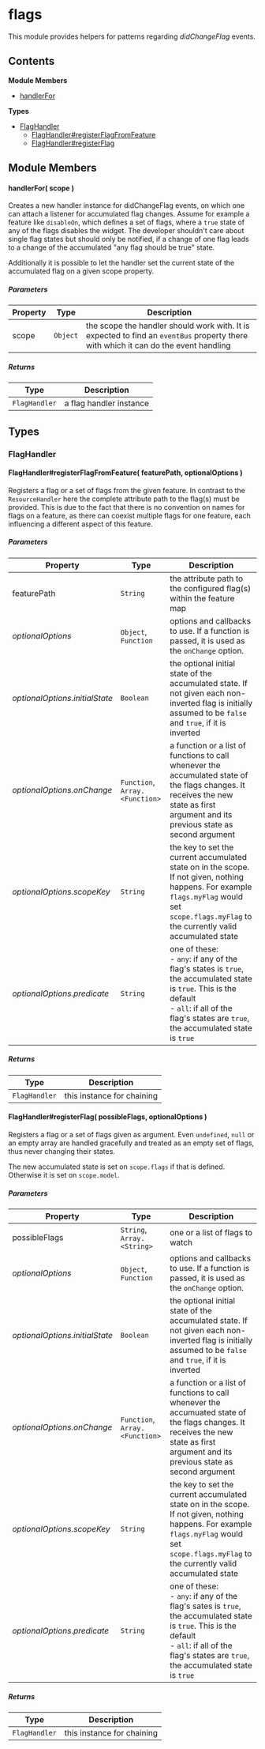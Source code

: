
# flags

This module provides helpers for patterns regarding *didChangeFlag* events.

## Contents

**Module Members**
- [handlerFor](#handlerFor)

**Types**
- [FlagHandler](#FlagHandler)
  - [FlagHandler#registerFlagFromFeature](#FlagHandler#registerFlagFromFeature)
  - [FlagHandler#registerFlag](#FlagHandler#registerFlag)

## Module Members
#### <a name="handlerFor"></a>handlerFor( scope )
Creates a new handler instance for didChangeFlag events, on which one can attach a listener for
accumulated flag changes. Assume for example a feature like `disableOn`, which defines a set of flags,
where a `true` state of any of the flags disables the widget. The developer shouldn't care about single
flag states but should only be notified, if a change of one flag leads to a change of the accumulated
"any flag should be true" state.

Additionally it is possible to let the handler set the current state of the accumulated flag on a given
scope property.

##### Parameters
| Property | Type | Description |
| -------- | ---- | ----------- |
| scope | `Object` |  the scope the handler should work with. It is expected to find an `eventBus` property there with which it can do the event handling |

##### Returns
| Type | Description |
| ---- | ----------- |
| `FlagHandler` |  a flag handler instance |

## Types
### <a name="FlagHandler"></a>FlagHandler

#### <a name="FlagHandler#registerFlagFromFeature"></a>FlagHandler#registerFlagFromFeature( featurePath, optionalOptions )
Registers a flag or a set of flags from the given feature. In contrast to the `ResourceHandler` here
the complete attribute path to the flag(s) must be provided. This is due to the fact that there is no
convention on names for flags on a feature, as there can coexist multiple flags for one feature, each
influencing a different aspect of this feature.

##### Parameters
| Property | Type | Description |
| -------- | ---- | ----------- |
| featurePath | `String` |  the attribute path to the configured flag(s) within the feature map |
| _optionalOptions_ | `Object`, `Function` |  options and callbacks to use. If a function is passed, it is used as the `onChange` option. |
| _optionalOptions.initialState_ | `Boolean` |  the optional initial state of the accumulated state. If not given each non-inverted flag is initially assumed to be `false` and `true`, if it is inverted |
| _optionalOptions.onChange_ | `Function`, `Array.<Function>` |  a function or a list of functions to call whenever the accumulated state of the flags changes. It receives the new state as first argument and its previous state as second argument |
| _optionalOptions.scopeKey_ | `String` |  the key to set the current accumulated state on in the scope. If not given, nothing happens. For example `flags.myFlag` would set `scope.flags.myFlag` to the currently valid accumulated state |
| _optionalOptions.predicate_ | `String` |  one of these:<br>- `any`: if any of the flag's states is `true`, the accumulated state is `true`. This is the default<br>- `all`: if all of the flag's states are `true`, the accumulated state is `true` |

##### Returns
| Type | Description |
| ---- | ----------- |
| `FlagHandler` |  this instance for chaining |

#### <a name="FlagHandler#registerFlag"></a>FlagHandler#registerFlag( possibleFlags, optionalOptions )
Registers a flag or a set of flags given as argument. Even `undefined`, `null` or an empty array
are handled gracefully and treated as an empty set of flags, thus never changing their states.

The new accumulated state is set on `scope.flags` if that is defined. Otherwise it is set on
`scope.model`.

##### Parameters
| Property | Type | Description |
| -------- | ---- | ----------- |
| possibleFlags | `String`, `Array.<String>` |  one or a list of flags to watch |
| _optionalOptions_ | `Object`, `Function` |  options and callbacks to use. If a function is passed, it is used as the `onChange` option. |
| _optionalOptions.initialState_ | `Boolean` |  the optional initial state of the accumulated state. If not given each non-inverted flag is initially assumed to be `false` and `true`, if it is inverted |
| _optionalOptions.onChange_ | `Function`, `Array.<Function>` |  a function or a list of functions to call whenever the accumuated state of the flags changes. It receives the new state as first argument and its previous state as second argument |
| _optionalOptions.scopeKey_ | `String` |  the key to set the current accumulated state on in the scope. If not given, nothing happens. For example `flags.myFlag` would set `scope.flags.myFlag` to the currently valid accumulated state |
| _optionalOptions.predicate_ | `String` |  one of these:<br>- `any`: if any of the flag's sates is `true`, the accumulated state is `true`. This is the default<br>- `all`: if all of the flag's states are `true`, the accumulated state is `true` |

##### Returns
| Type | Description |
| ---- | ----------- |
| `FlagHandler` |  this instance for chaining |

